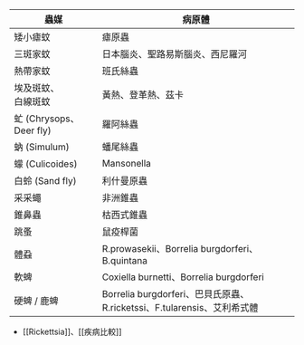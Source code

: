 
| 蟲媒               | 病原體                                                                  |
|--------------------|-------------------------------------------------------------------------|
| 矮小瘧蚊           | 瘧原蟲                                                                  |
| 三斑家蚊           | 日本腦炎、聖路易斯腦炎、西尼羅河                                        |
| 熱帶家蚊           | 班氏絲蟲                                                                  |
| 埃及斑蚊、<br>白線斑蚊 | 黃熱、登革熱、茲卡                                                      |
| 虻 (Chrysops、Deer fly)| 羅阿絲蟲                                                                |
| 蚋 (Simulum)       | 蟠尾絲蟲                                                                |
| 蠓 (Culicoides)    | Mansonella                                                              |
| 白蛉 (Sand fly)    | 利什曼原蟲                                                              |
| 采采蠅             | 非洲錐蟲                                                                |
| 錐鼻蟲             | 枯西式錐蟲                                                              |
| 跳蚤               | 鼠疫桿菌                                                                |
| 體蝨               | R.prowasekii、Borrelia burgdorferi、B.quintana                          |
| 軟蜱               | Coxiella burnetti、Borrelia burgdorferi                                 |
| 硬蜱 / 鹿蜱               | Borrelia burgdorferi、巴貝氏原蟲、R.ricketssi、F.tularensis、艾利希式體 |
- [[Rickettsia]]、[[疾病比較]]